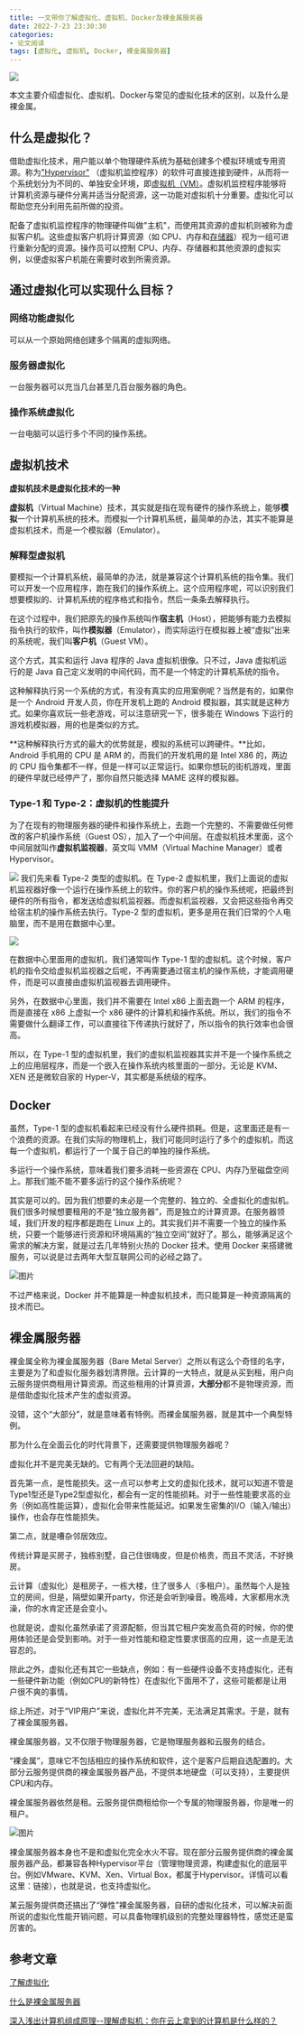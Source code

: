 ```yaml
---
title: 一文带你了解虚拟化、虚拟机、Docker及裸金属服务器
date: 2022-7-23 23:30:30
categories:
- 论文阅读
tags: [虚拟化, 虚拟机, Docker, 裸金属服务器]
---
```


![](https://s1.ax1x.com/2022/07/31/vktHDs.jpg)

<!-- more -->

本文主要介绍虚拟化、虚拟机、Docker与常见的虚拟化技术的区别，以及什么是裸金属。

## 什么是虚拟化？

借助虚拟化技术，用户能以单个物理硬件系统为基础创建多个模拟环境或专用资源。称为["Hypervisor"](https://www.redhat.com/zh/topics/virtualization/what-is-a-hypervisor) （虚拟机监控程序）的软件可直接连接到硬件，从而将一个系统划分为不同的、单独安全环境，即[虚拟机（VM）](https://www.redhat.com/zh/topics/virtualization/what-is-a-virtual-machine)。虚拟机监控程序能够将计算机资源与硬件分离并适当分配资源，这一功能对虚拟机十分重要。虚拟化可以帮助您充分利用先前所做的投资。

配备了虚拟机监控程序的物理硬件叫做"主机"，而使用其资源的虚拟机则被称为虚拟客户机。这些虚拟客户机将计算资源（如 CPU、内存和[存储器](https://www.redhat.com/zh/topics/data-storage)）视为一组可进行重新分配的资源。操作员可以控制 CPU、内存、存储器和其他资源的虚拟实例，以便虚拟客户机能在需要时收到所需资源。

## 通过虚拟化可以实现什么目标？

### 网络功能虚拟化

可以从一个原始网络创建多个隔离的虚拟网络。

### 服务器虚拟化

一台服务器可以充当几台甚至几百台服务器的角色。

### 操作系统虚拟化

一台电脑可以运行多个不同的操作系统。


## 虚拟机技术

**虚拟机技术是虚拟化技术的一种**

**虚拟机**（Virtual Machine）技术，其实就是指在现有硬件的操作系统上，能够**模拟**一个计算机系统的技术。而模拟一个计算机系统，最简单的办法，其实不能算是虚拟机技术，而是一个模拟器（Emulator）。

### 解释型虚拟机

要模拟一个计算机系统，最简单的办法，就是兼容这个计算机系统的指令集。我们可以开发一个应用程序，跑在我们的操作系统上。这个应用程序呢，可以识别我们想要模拟的、计算机系统的程序格式和指令，然后一条条去解释执行。

在这个过程中，我们把原先的操作系统叫作**宿主机**（Host），把能够有能力去模拟指令执行的软件，叫作**模拟器**（Emulator），而实际运行在模拟器上被“虚拟”出来的系统呢，我们叫**客户机**（Guest VM）。

这个方式，其实和运行 Java 程序的 Java 虚拟机很像。只不过，Java 虚拟机运行的是 Java 自己定义发明的中间代码，而不是一个特定的计算机系统的指令。

这种解释执行另一个系统的方式，有没有真实的应用案例呢？当然是有的，如果你是一个 Android 开发人员，你在开发机上跑的 Android 模拟器，其实就是这种方式。如果你喜欢玩一些老游戏，可以注意研究一下，很多能在 Windows 下运行的游戏机模拟器，用的也是类似的方式。

**这种解释执行方式的最大的优势就是，模拟的系统可以跨硬件。**比如，Android 手机用的 CPU 是 ARM 的，而我们的开发机用的是 Intel X86 的，两边的 CPU 指令集都不一样，但是一样可以正常运行。如果你想玩的街机游戏，里面的硬件早就已经停产了，那你自然只能选择 MAME 这样的模拟器。

### Type-1 和 Type-2：虚拟机的性能提升

为了在现有的物理服务器的硬件和操作系统上，去跑一个完整的、不需要做任何修改的客户机操作系统（Guest OS），加入了一个中间层。在虚拟机技术里面，这个中间层就叫作**虚拟机监视器**，英文叫 VMM（Virtual Machine Manager）或者 Hypervisor。

![](https://s1.ax1x.com/2022/07/31/vktmBn.jpg)
我们先来看 Type-2 类型的虚拟机。在 Type-2 虚拟机里，我们上面说的虚拟机监视器好像一个运行在操作系统上的软件。你的客户机的操作系统呢，把最终到硬件的所有指令，都发送给虚拟机监视器。而虚拟机监视器，又会把这些指令再交给宿主机的操作系统去执行。Type-2 型的虚拟机，更多是用在我们日常的个人电脑里，而不是用在数据中心里。

![](https://s1.ax1x.com/2022/07/31/vktaAx.jpg)

在数据中心里面用的虚拟机，我们通常叫作 Type-1 型的虚拟机。这个时候，客户机的指令交给虚拟机监视器之后呢，不再需要通过宿主机的操作系统，才能调用硬件，而是可以直接由虚拟机监视器去调用硬件。

另外，在数据中心里面，我们并不需要在 Intel x86 上面去跑一个 ARM 的程序，而是直接在 x86 上虚拟一个 x86 硬件的计算机和操作系统。所以，我们的指令不需要做什么翻译工作，可以直接往下传递执行就好了，所以指令的执行效率也会很高。

所以，在 Type-1 型的虚拟机里，我们的虚拟机监视器其实并不是一个操作系统之上的应用层程序，而是一个嵌入在操作系统内核里面的一部分。无论是 KVM、XEN 还是微软自家的 Hyper-V，其实都是系统级的程序。

## Docker

虽然，Type-1 型的虚拟机看起来已经没有什么硬件损耗。但是，这里面还是有一个浪费的资源。在我们实际的物理机上，我们可能同时运行了多个的虚拟机，而这每一个虚拟机，都运行了一个属于自己的单独的操作系统。

多运行一个操作系统，意味着我们要多消耗一些资源在 CPU、内存乃至磁盘空间上。那我们能不能不要多运行的这个操作系统呢？

其实是可以的。因为我们想要的未必是一个完整的、独立的、全虚拟化的虚拟机。我们很多时候想要租用的不是“独立服务器”，而是独立的计算资源。在服务器领域，我们开发的程序都是跑在 Linux 上的。其实我们并不需要一个独立的操作系统，只要一个能够进行资源和环境隔离的“独立空间”就好了。那么，能够满足这个需求的解决方案，就是过去几年特别火热的 Docker 技术。使用 Docker 来搭建微服务，可以说是过去两年大型互联网公司的必经之路了。

![图片](https://s1.ax1x.com/2022/07/31/vktB9O.jpg)

不过严格来说，Docker 并不能算是一种虚拟机技术，而只能算是一种资源隔离的技术而已。

## 裸金属服务器

裸金属全称为裸金属服务器（Bare Metal Server）之所以有这么个奇怪的名字，主要是为了和虚拟化服务器划清界限。云计算的一大特点，就是从买到租，用户向云服务提供商租用计算资源。而这些租用的计算资源，**大部分**都不是物理资源，而是借助虚拟化技术产生的虚拟资源。

没错，这个“大部分”，就是意味着有特例。而裸金属服务器，就是其中一个典型特例。

那为什么在全面云化的时代背景下，还需要提供物理服务器呢？

虚拟化并不是完美无缺的。它有两个无法回避的缺陷。

首先第一点，是性能损失。这一点可以参考上文的虚拟化技术，就可以知道不管是Type1型还是Type2型虚拟化，都会有一定的性能损耗。对于一些性能要求高的业务（例如高性能运算），虚拟化会带来性能延迟。如果发生密集的I/O（输入/输出）操作，也会存在性能损失。

第二点，就是嘈杂邻居效应。

传统计算是买房子，独栋别墅，自己住很嗨皮，但是价格贵，而且不灵活，不好换房。

云计算（虚拟化）是租房子，一栋大楼，住了很多人（多租户）。虽然每个人是独立的房间，但是，隔壁如果开party，你还是会听到噪音。晚高峰，大家都用水洗澡，你的水肯定还是会变小。

也就是说，虚拟化虽然承诺了资源配额，但当其它租户突发高负荷的时候，你的使用体验还是会受到影响。对于一些对性能和稳定性要求很高的应用，这一点是无法容忍的。

除此之外，虚拟化还有其它一些缺点，例如：有一些硬件设备不支持虚拟化，还有一些硬件新功能（例如CPU的新特性）在虚拟化下面用不了，这些可能都是让用户很不爽的事情。

综上所述，对于“VIP用户”来说，虚拟化并不完美，无法满足其需求。于是，就有了裸金属服务器。

裸金属服务器，又不仅限于物理服务器，它是物理服务器和云服务的结合。

“裸金属”，意味它不包括相应的操作系统和软件，这个是客户后期自选配置的。大部分云服务提供商的裸金属服务器产品，不提供本地硬盘（可以支持），主要提供CPU和内存。

裸金属服务器依然是租。云服务提供商租给你一个专属的物理服务器，你是唯一的租户。

![图片](https://s1.ax1x.com/2022/07/31/vktcDA.jpg)

裸金属服务器本身也不是和虚拟化完全水火不容。现在部分云服务提供商的裸金属服务器产品，都兼容各种Hypervisor平台（管理物理资源，构建虚拟化的底层平台。例如VMware、KVM、Xen、Virtual Box，都属于Hypervisor。详情可以看这里：链接），也就是说，也支持虚拟化。

某云服务提供商还搞出了“弹性”裸金属服务器，自研的虚拟化技术，可以解决前面所说的虚拟化性能开销问题，可以具备物理机级别的完整处理器特性，感觉还是蛮厉害的。

## 参考文章

[了解虚拟化](https://www.redhat.com/zh/topics/virtualization)

[什么是裸金属服务器](https://blog.csdn.net/qq_38987057/article/details/107852971)

[深入浅出计算机组成原理--理解虚拟机：你在云上拿到的计算机是什么样的？]()
